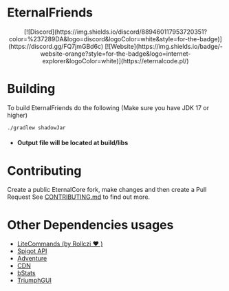 # EternalFriends

<div align="center">
[![Discord](https://img.shields.io/discord/889460117953720351?color=%237289DA&logo=discord&logoColor=white&style=for-the-badge)](https://discord.gg/FQ7jmGBd6c)
[![Website](https://img.shields.io/badge/-website-orange?style=for-the-badge&logo=internet-explorer&logoColor=white)](https://eternalcode.pl/)
</div>

# Building

To build EternalFriends do the following (Make sure you have JDK 17 or higher)

```
./gradlew shadowJar
```

- #### Output file will be located at build/libs

# Contributing

Create a public EternalCore fork, make changes and then create a Pull Request
See [CONTRIBUTING.md](https://github.com/EternalCodeTeam/EternalCore/blob/master/.github/CONTRIBUTING.md) to find out
more.

# Other Dependencies usages

- [LiteCommands (by Rollczi ❤   )](https://github.com/Rollczi/LiteCommands)
- [Spigot API](https://www.spigotmc.org/wiki/spigot-gradle/)
- [Adventure](https://docs.adventure.kyori.net/)
- [CDN](https://github.com/dzikoysk/cdn)
- [bStats](https://bstats.org/)
- [TriumphGUI](https://github.com/TriumphTeam/triumph-gui)
